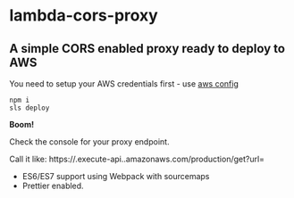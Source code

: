 # lambda-cors-proxy
## A simple CORS enabled proxy ready to deploy to AWS

You need to setup your AWS credentials first - use [aws config](https://docs.aws.amazon.com/cli/latest/userguide/cli-chap-getting-started.html)

    npm i
    sls deploy

**Boom!**

Check the console for your proxy endpoint.

Call it like: https://<arn-id>.execute-api.<region-you-deployed-to>.amazonaws.com/production/get?url=<the-url-to-get>

- ES6/ES7 support using Webpack with sourcemaps
- Prettier enabled.

